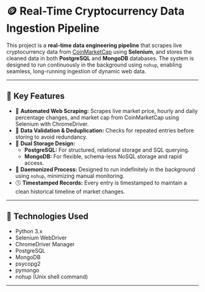 # 🪙 Real-Time Cryptocurrency Data Ingestion Pipeline

This project is a **real-time data engineering pipeline** that scrapes live cryptocurrency data from [CoinMarketCap](https://coinmarketcap.com) using **Selenium**, and stores the cleaned data in both **PostgreSQL** and **MongoDB** databases. The system is designed to run continuously in the background using `nohup`, enabling seamless, long-running ingestion of dynamic web data.

---

## 🚀 Key Features

- 🔄 **Automated Web Scraping:** Scrapes live market price, hourly and daily percentage changes, and market cap from CoinMarketCap using Selenium with ChromeDriver.
- 🧹 **Data Validation & Deduplication:** Checks for repeated entries before storing to avoid redundancy.
- 🧱 **Dual Storage Design:**
  - **PostgreSQL:** For structured, relational storage and SQL querying.
  - **MongoDB:** For flexible, schema-less NoSQL storage and rapid access.
- 👻 **Daemonized Process:** Designed to run indefinitely in the background using `nohup`, minimizing manual monitoring.
- 🕓 **Timestamped Records:** Every entry is timestamped to maintain a clean historical timeline of market changes.

---

## 🧩 Technologies Used

- Python 3.x  
- Selenium WebDriver  
- ChromeDriver Manager  
- PostgreSQL  
- MongoDB  
- psycopg2  
- pymongo  
- nohup (Unix shell command)

---

